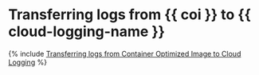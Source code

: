 # Transferring logs from {{ coi }} to {{ cloud-logging-name }}

{% include [Transferring logs from Container Optimized Image to Cloud Logging](../../_includes/tutorials/coi-fluent-bit-logging.md) %}
